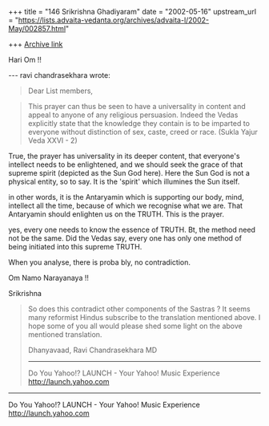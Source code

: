 +++
title = "146 Srikrishna Ghadiyaram"
date = "2002-05-16"
upstream_url = "https://lists.advaita-vedanta.org/archives/advaita-l/2002-May/002857.html"

+++
[Archive link](https://lists.advaita-vedanta.org/archives/advaita-l/2002-May/002857.html)

Hari Om !!

--- ravi chandrasekhara <vadhula at YAHOO.COM> wrote:
> Dear List members,
>

> This   prayer   can   thus   be   seen   to   have
> a
>   universality   in   content   and         appeal
> to   anyone   of   any   religious   persuasion.
> Indeed   the   Vedas  explicitly   state   that
> the
>  knowledge   they   contain   is   to   be
> imparted
>  to  everyone   without   distinction   of   sex,
> caste,   creed   or   race. (Sukla   Yajur   Veda
> XXVI   -   2)
>

True, the prayer has universality in its deeper
content, that everyone's intellect needs to be
enlightened, and we should seek the grace of that
supreme spirit (depicted as the Sun God here). Here
the Sun God is not a physical entity, so to say. It is
the 'spirit' which illumines the Sun itself.

in other words, it is the Antaryamin which is
supporting our body, mind, intellect all the time,
because of which we recognise what we are. That
Antaryamin should enlighten us on the TRUTH. This is
the prayer.

yes, every one needs to know the essence of TRUTH. Bt,
the method need not be the same. Did the Vedas say,
every one has only one method of being initiated into
this supreme TRUTH.

When you analyse, there is proba bly, no
contradiction.

Om Namo Narayanaya !!

Srikrishna
> So does this contradict other components of the
> Sastras ?  It seems many reformist Hindus subscribe
> to
> the translation mentioned above.  I hope some of you
> all would please shed some light on the above
> mentioned translation.
>
> Dhanyavaad, Ravi Chandrasekhara MD
>
>
>
> __________________________________________________
> Do You Yahoo!?
> LAUNCH - Your Yahoo! Music Experience
> http://launch.yahoo.com


__________________________________________________
Do You Yahoo!?
LAUNCH - Your Yahoo! Music Experience
http://launch.yahoo.com


